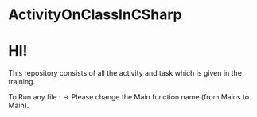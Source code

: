 # ActivityOnClassInCSharp

# HI!

This repository consists of all the activity and task which is given in the training.


To Run any file :
    -> Please change the Main function name (from Mains to Main).


